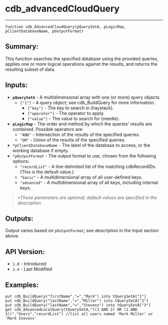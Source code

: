 # cdb_advancedCloudQuery
---
```
function cdb_AdvancedCloudQuery(pQuerySetA, pLogicMap, pClientDatabaseName, pOutputFormat)
```
## Summary:
This function searches the specified database using the provided queries, applies one or more logical operations against the results, and returns the resulting subset of data.

## Inputs:
* **`pQuerySetA`** - A multidimensional array with one (or more) query objects.
  * `["1"]` - A query object; see cdb_BuildQuery for more information.
    * `["key"]` - The key to search in (haystack).
    * `["operator"]` - The operator to apply.
    * `["value"]` - The value to search for (needle).
* **`pLogicMap`** - The order and method by which the queries' results are combined. Possible operators are:
  * `"AND"` - Intersection of the results of the specified queries.
  * `"OR"` - Union of the results of the specified queries.
* _`*pClientDatabaseName`_ - The label of the database to access, or the working database if empty.
* _`*pOutputFormat`_ - The output format to use, chosen from the following options:
  * `"recordList"` - A line-delimited list of the matching cdbRecordIDs. (This is the default value.)
  * `"basic"` - A multidimensional array of all user-defined keys.
  * `"advanced"` - A multidimensional array of all keys, including internal keys.

> _*These parameters are optional; default values are specified in the description._

## Outputs:
Output varies based on `pOutputFormat`; see description in the Input section above.

## API Version:
* `1.0` - Introduced
* `1.4` - Last Modified

## Examples:
```
put cdb_BuildQuery("firstName","=","Mark") into tQuerySetA["1"]
put cdb_BuildQuery("lastName","=","Miller") into tQuerySetA["2"]
put cdb_BuildQuery("lastName","=","Stevens") into tQuerySetA["3"]
get cdb_AdvancedLocalQuery(tQuerySetA,"((1 AND 2) OR (1 AND 3))","Users","recordList") //list all users named 'Mark Miller' or 'Mark Stevens'
```
